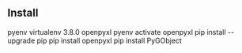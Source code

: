 ## Install
pyenv virtualenv 3.8.0 openpyxl
pyenv activate openpyxl
pip install --upgrade pip
pip install openpyxl
pip install PyGObject
